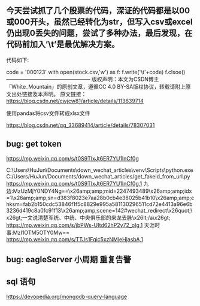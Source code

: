 
## 今天尝试抓了几个股票的代码，深证的代码都是以00或000开头，虽然已经转化为str，但写入csv或excel仍出现0丢失的问题，尝试了多种办法，最后发现，在代码前加入’\t’是最优解决方案。
代码如下:

code = '000123'
with open(stock.csv,'w') as f:
    f.write('\t'+code)
f.clsoe()
————————————————
版权声明：本文为CSDN博主「White_Mountain」的原创文章，遵循CC 4.0 BY-SA版权协议，转载请附上原文出处链接及本声明。
原文链接：https://blog.csdn.net/cwjcw81/article/details/113839714


使用pandas将csv文件转成xlsx文件  

https://blog.csdn.net/qq_33689414/article/details/78307031


## bug: get token 

https://mp.weixin.qq.com/s/t0S9TIxJt6ER7YU1lnCf0g

C:\Users\HuJun\Documents\down_wechat_articles\venv\Scripts\python.exe C:/Users/HuJun/Documents/down_wechat_articles/get_fakeid_from_url.py
https://mp.weixin.qq.com/s/t0S9TIxJt6ER7YU1lnCf0g,1
九边:MzUzMjY0NDY4Ng==\x26amp;amp;mid=2247493489\x26amp;amp;idx=1\x26amp;amp;sn=d383f8023e7aa28b0cb4e38025b41b10\x26amp;amp;chksm=fab2b150cdc53846f1f5c8829e995a581130296511cd72e4413a96e6b3236d419c8a0fc91f13\x26amp;amp;scene=142#wechat_redirect\x26quot;\x26gt;一文说清楚军统、中统、中央俱乐部的来龙去脉\x26lt;/a\x26gt;
https://mp.weixin.qq.com/s/jbPWs-UItd62hP2y72_oIg,1
天涯时事:MzI1OTM5OTY0Mw==
https://mp.weixin.qq.com/s/TTJs1Fqic5xzNMjeHjasbA,1


## bug: eagleServer 小周期 重复告警 



## sql 语句 

https://devopedia.org/mongodb-query-language







 
